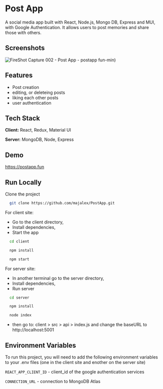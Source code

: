 
# Post App 

A social media app built with React, Node.js, Mongo DB, Express and MUI, with Google Authentication. It allows users to post memories and share those with others.


## Screenshots
![FireShot Capture 002 - Post App - postapp fun-min](https://user-images.githubusercontent.com/105987428/210068281-cbb5bffb-60dd-4436-bb72-6247d0467582.png))



## Features

- Post creation
- editing, or deleteing posts
- liking each other posts
- user authentication


## Tech Stack

**Client:** React, Redux, Material UI

**Server:** MongoDB, Node, Express

## Demo

https://postapp.fun


## Run Locally

Clone the project

```bash
  git clone https://github.com/majalex/PostApp.git
```
For client site: 
- Go to the client directory,
- Install dependencies,
- Start the app 

```bash
  cd client

  npm install

  npm start
```
For server site:
- In another terminal go to the server directory,
- Install dependencies,
- Run server


```bash
  cd server

  npm install

  node index
```
- then go to: client > src > api > index.js and change the baseURL to http://localhost:5001
## Environment Variables

To run this project, you will need to add the following environment variables to your .env files
(one in the client site and enother on the server site)

`REACT_APP_CLIENT_ID` - client_id of the google authentication services

`CONNECTION_URL` - connection to MongoDB Atlas


